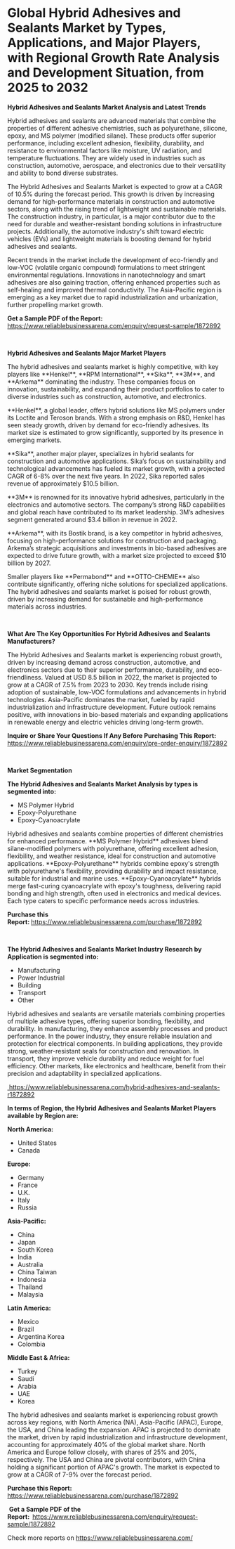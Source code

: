<p><h1>Global Hybrid Adhesives and Sealants Market by Types, Applications, and Major Players, with Regional Growth Rate Analysis and Development Situation, from 2025 to 2032</h1></p><p><strong>Hybrid Adhesives and Sealants Market Analysis and Latest Trends</strong></p>
<p><p>Hybrid adhesives and sealants are advanced materials that combine the properties of different adhesive chemistries, such as polyurethane, silicone, epoxy, and MS polymer (modified silane). These products offer superior performance, including excellent adhesion, flexibility, durability, and resistance to environmental factors like moisture, UV radiation, and temperature fluctuations. They are widely used in industries such as construction, automotive, aerospace, and electronics due to their versatility and ability to bond diverse substrates.</p><p>The Hybrid Adhesives and Sealants Market is expected to grow at a CAGR of 10.5% during the forecast period. This growth is driven by increasing demand for high-performance materials in construction and automotive sectors, along with the rising trend of lightweight and sustainable materials. The construction industry, in particular, is a major contributor due to the need for durable and weather-resistant bonding solutions in infrastructure projects. Additionally, the automotive industry's shift toward electric vehicles (EVs) and lightweight materials is boosting demand for hybrid adhesives and sealants.</p><p>Recent trends in the market include the development of eco-friendly and low-VOC (volatile organic compound) formulations to meet stringent environmental regulations. Innovations in nanotechnology and smart adhesives are also gaining traction, offering enhanced properties such as self-healing and improved thermal conductivity. The Asia-Pacific region is emerging as a key market due to rapid industrialization and urbanization, further propelling market growth.</p></p>
<p><strong>Get a Sample PDF of the Report:&nbsp;</strong> <a href="https://www.reliablebusinessarena.com/enquiry/request-sample/1872892?utm_campaign=1912&utm_medium=2&utm_source=Github&utm_content=ia&utm_term=25012025&utm_id=hybrid-adhesives-and-sealants">https://www.reliablebusinessarena.com/enquiry/request-sample/1872892</a></p>
<p>&nbsp;</p>
<p><strong>Hybrid Adhesives and Sealants Major Market Players</strong></p>
<p><p>The hybrid adhesives and sealants market is highly competitive, with key players like **Henkel**, **RPM International**, **Sika**, **3M**, and **Arkema** dominating the industry. These companies focus on innovation, sustainability, and expanding their product portfolios to cater to diverse industries such as construction, automotive, and electronics.</p><p>**Henkel**, a global leader, offers hybrid solutions like MS polymers under its Loctite and Teroson brands. With a strong emphasis on R&D, Henkel has seen steady growth, driven by demand for eco-friendly adhesives. Its market size is estimated to grow significantly, supported by its presence in emerging markets.</p><p>**Sika**, another major player, specializes in hybrid sealants for construction and automotive applications. Sika’s focus on sustainability and technological advancements has fueled its market growth, with a projected CAGR of 6-8% over the next five years. In 2022, Sika reported sales revenue of approximately $10.5 billion.</p><p>**3M** is renowned for its innovative hybrid adhesives, particularly in the electronics and automotive sectors. The company’s strong R&D capabilities and global reach have contributed to its market leadership. 3M’s adhesives segment generated around $3.4 billion in revenue in 2022.</p><p>**Arkema**, with its Bostik brand, is a key competitor in hybrid adhesives, focusing on high-performance solutions for construction and packaging. Arkema’s strategic acquisitions and investments in bio-based adhesives are expected to drive future growth, with a market size projected to exceed $10 billion by 2027.</p><p>Smaller players like **Permabond** and **OTTO-CHEMIE** also contribute significantly, offering niche solutions for specialized applications. The hybrid adhesives and sealants market is poised for robust growth, driven by increasing demand for sustainable and high-performance materials across industries.</p></p>
<p>&nbsp;</p>
<p><strong>What Are The Key Opportunities For Hybrid Adhesives and Sealants Manufacturers?</strong></p>
<p><p>The Hybrid Adhesives and Sealants market is experiencing robust growth, driven by increasing demand across construction, automotive, and electronics sectors due to their superior performance, durability, and eco-friendliness. Valued at USD 8.5 billion in 2022, the market is projected to grow at a CAGR of 7.5% from 2023 to 2030. Key trends include rising adoption of sustainable, low-VOC formulations and advancements in hybrid technologies. Asia-Pacific dominates the market, fueled by rapid industrialization and infrastructure development. Future outlook remains positive, with innovations in bio-based materials and expanding applications in renewable energy and electric vehicles driving long-term growth.</p></p>
<p><strong>Inquire or Share Your Questions If Any Before Purchasing This Report:</strong> <a href="https://www.reliablebusinessarena.com/enquiry/pre-order-enquiry/1872892?utm_campaign=1912&utm_medium=2&utm_source=Github&utm_content=ia&utm_term=25012025&utm_id=hybrid-adhesives-and-sealants">https://www.reliablebusinessarena.com/enquiry/pre-order-enquiry/1872892</a></p>
<p>&nbsp;</p>
<p><strong>Market Segmentation</strong></p>
<p><strong>The Hybrid Adhesives and Sealants Market Analysis by types is segmented into:</strong></p>
<p><ul><li>MS Polymer Hybrid</li><li>Epoxy-Polyurethane</li><li>Epoxy-Cyanoacrylate</li></ul></p>
<p><p>Hybrid adhesives and sealants combine properties of different chemistries for enhanced performance. **MS Polymer Hybrid** adhesives blend silane-modified polymers with polyurethane, offering excellent adhesion, flexibility, and weather resistance, ideal for construction and automotive applications. **Epoxy-Polyurethane** hybrids combine epoxy's strength with polyurethane's flexibility, providing durability and impact resistance, suitable for industrial and marine uses. **Epoxy-Cyanoacrylate** hybrids merge fast-curing cyanoacrylate with epoxy's toughness, delivering rapid bonding and high strength, often used in electronics and medical devices. Each type caters to specific performance needs across industries.</p></p>
<p><strong>Purchase this Report:&nbsp;</strong><a href="https://www.reliablebusinessarena.com/purchase/1872892?utm_campaign=1912&utm_medium=2&utm_source=Github&utm_content=ia&utm_term=25012025&utm_id=hybrid-adhesives-and-sealants">https://www.reliablebusinessarena.com/purchase/1872892</a></p>
<p>&nbsp;</p>
<p><strong>The Hybrid Adhesives and Sealants Market Industry Research by Application is segmented into:</strong></p>
<p><ul><li>Manufacturing</li><li>Power Industrial</li><li>Building</li><li>Transport</li><li>Other</li></ul></p>
<p><p>Hybrid adhesives and sealants are versatile materials combining properties of multiple adhesive types, offering superior bonding, flexibility, and durability. In manufacturing, they enhance assembly processes and product performance. In the power industry, they ensure reliable insulation and protection for electrical components. In building applications, they provide strong, weather-resistant seals for construction and renovation. In transport, they improve vehicle durability and reduce weight for fuel efficiency. Other markets, like electronics and healthcare, benefit from their precision and adaptability in specialized applications.</p></p>
<p><a href="https://www.reliablebusinessarena.com/hybrid-adhesives-and-sealants-r1872892?utm_campaign=1912&utm_medium=2&utm_source=Github&utm_content=ia&utm_term=25012025&utm_id=hybrid-adhesives-and-sealants">&nbsp;https://www.reliablebusinessarena.com/hybrid-adhesives-and-sealants-r1872892</a></p>
<p><strong>In terms of Region, the Hybrid Adhesives and Sealants Market Players available by Region are:</strong></p>
<p>
    <p> <strong> North America: </strong>
        <ul>
            <li>United States</li>
            <li>Canada</li>
        </ul>
        </p> 
    <p> <strong> Europe: </strong>
        <ul>
            <li>Germany</li>
            <li>France</li>
            <li>U.K.</li>
            <li>Italy</li>
            <li>Russia</li>
        </ul>
        </p> 
    <p> <strong> Asia-Pacific: </strong>
        <ul>
            <li>China</li>
            <li>Japan</li>
            <li>South Korea</li>
            <li>India</li>
            <li>Australia</li>
            <li>China Taiwan</li>
            <li>Indonesia</li>
            <li>Thailand</li>
            <li>Malaysia</li>
        </ul>
        </p> 
    <p> <strong> Latin America: </strong>
        <ul>
            <li>Mexico</li>
            <li>Brazil</li>
            <li>Argentina Korea</li>
            <li>Colombia</li>
        </ul>
        </p> 
    <p> <strong> Middle East & Africa: </strong>
        <ul>
            <li>Turkey</li>
            <li>Saudi</li>
            <li>Arabia</li>
            <li>UAE</li>
            <li>Korea</li>
        </ul>
    </p>
    </p>
<p><p>The hybrid adhesives and sealants market is experiencing robust growth across key regions, with North America (NA), Asia-Pacific (APAC), Europe, the USA, and China leading the expansion. APAC is projected to dominate the market, driven by rapid industrialization and infrastructure development, accounting for approximately 40% of the global market share. North America and Europe follow closely, with shares of 25% and 20%, respectively. The USA and China are pivotal contributors, with China holding a significant portion of APAC's growth. The market is expected to grow at a CAGR of 7-9% over the forecast period.</p></p>
<p><strong>Purchase this Report: </strong><a href="https://www.reliablebusinessarena.com/purchase/1872892?utm_campaign=1912&utm_medium=2&utm_source=Github&utm_content=ia&utm_term=25012025&utm_id=hybrid-adhesives-and-sealants">https://www.reliablebusinessarena.com/purchase/1872892</a></p>
<p>&nbsp;<strong>Get a Sample PDF of the Report:&nbsp;&nbsp;</strong><a href="https://www.reliablebusinessarena.com/enquiry/request-sample/1872892?utm_campaign=1912&utm_medium=2&utm_source=Github&utm_content=ia&utm_term=25012025&utm_id=hybrid-adhesives-and-sealants">https://www.reliablebusinessarena.com/enquiry/request-sample/1872892</a></p>
<p><strong></strong></p>
<p>Check more reports on <a href="https://www.reliablebusinessarena.com/?utm_campaign=1912&utm_medium=2&utm_source=Github&utm_content=ia&utm_term=25012025&utm_id=hybrid-adhesives-and-sealants">https://www.reliablebusinessarena.com/</a></p>